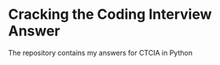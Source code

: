 <h1>Cracking the Coding Interview Answer</h1>

<p1>The repository contains my answers for CTCIA in Python</p1>
